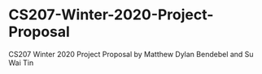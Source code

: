 # CS207-Winter-2020-Project-Proposal
CS207 Winter 2020 Project Proposal by Matthew Dylan Bendebel and Su Wai Tin
